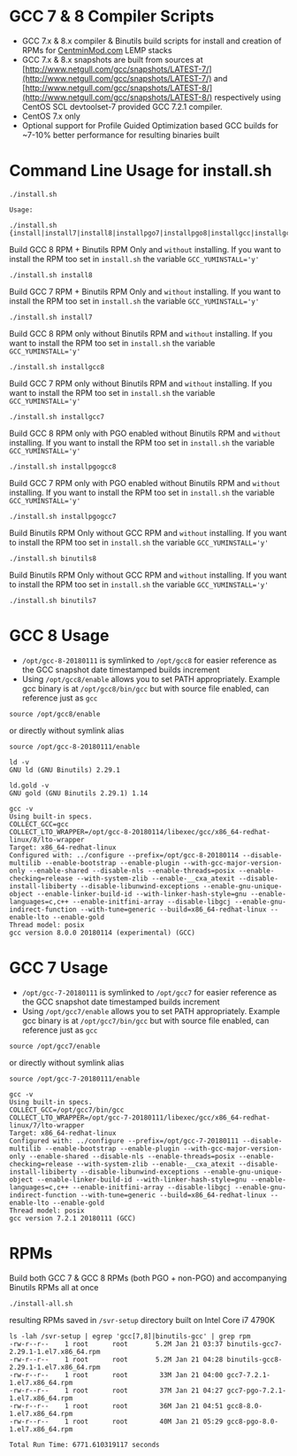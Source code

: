 GCC 7 & 8 Compiler Scripts
===

* GCC 7.x & 8.x compiler & Binutils build scripts for install and creation of RPMs for [CentminMod.com](https://community.centminmod.com/threads/13726/) LEMP stacks
* GCC 7.x & 8.x snapshots are built from sources at [http://www.netgull.com/gcc/snapshots/LATEST-7/](http://www.netgull.com/gcc/snapshots/LATEST-7/) and [http://www.netgull.com/gcc/snapshots/LATEST-8/](http://www.netgull.com/gcc/snapshots/LATEST-8/) respectively using CentOS SCL devtoolset-7 provided GCC 7.2.1 compiler.
* CentOS 7.x only
* Optional support for Profile Guided Optimization based GCC builds for ~7-10% better performance for resulting binaries built

Command Line Usage for install.sh
===

```
./install.sh

Usage:

./install.sh {install|install7|install8|installpgo7|installpgo8|installgcc|installgcc7|installgcc8|installpgogcc7|installpgogcc8|binutils7|binutils8}
```

Build GCC 8 RPM + Binutils RPM Only and `without` installing. If you want to install the RPM too set in `install.sh` the variable `GCC_YUMINSTALL='y'`

```
./install.sh install8
```

Build GCC 7 RPM + Binutils RPM Only and `without` installing. If you want to install the RPM too set in `install.sh` the variable `GCC_YUMINSTALL='y'`

```
./install.sh install7
```

Build GCC 8 RPM only without Binutils RPM and `without` installing. If you want to install the RPM too set in `install.sh` the variable `GCC_YUMINSTALL='y'`

```
./install.sh installgcc8
```

Build GCC 7 RPM only without Binutils RPM and `without` installing. If you want to install the RPM too set in `install.sh` the variable `GCC_YUMINSTALL='y'`

```
./install.sh installgcc7
```

Build GCC 8 RPM only with PGO enabled without Binutils RPM and `without` installing. If you want to install the RPM too set in `install.sh` the variable `GCC_YUMINSTALL='y'`

```
./install.sh installpgogcc8
```

Build GCC 7 RPM only with PGO enabled without Binutils RPM and `without` installing. If you want to install the RPM too set in `install.sh` the variable `GCC_YUMINSTALL='y'`

```
./install.sh installpgogcc7
```

Build Binutils RPM Only without GCC RPM and `without` installing. If you want to install the RPM too set in `install.sh` the variable `GCC_YUMINSTALL='y'`

```
./install.sh binutils8
```

Build Binutils RPM Only without GCC RPM and `without` installing. If you want to install the RPM too set in `install.sh` the variable `GCC_YUMINSTALL='y'`

```
./install.sh binutils7
```

GCC 8 Usage
===

* `/opt/gcc-8-20180111` is symlinked to `/opt/gcc8` for easier reference as the GCC snapshot date timestamped builds increment
* Using `/opt/gcc8/enable` allows you to set PATH appropriately. Example gcc binary is at `/opt/gcc8/bin/gcc` but with source file enabled, can reference just as `gcc`

```
source /opt/gcc8/enable
```

or directly without symlink alias

```
source /opt/gcc-8-20180111/enable
```

```
ld -v
GNU ld (GNU Binutils) 2.29.1

ld.gold -v
GNU gold (GNU Binutils 2.29.1) 1.14
```

```
gcc -v
Using built-in specs.
COLLECT_GCC=gcc
COLLECT_LTO_WRAPPER=/opt/gcc-8-20180114/libexec/gcc/x86_64-redhat-linux/8/lto-wrapper
Target: x86_64-redhat-linux
Configured with: ../configure --prefix=/opt/gcc-8-20180114 --disable-multilib --enable-bootstrap --enable-plugin --with-gcc-major-version-only --enable-shared --disable-nls --enable-threads=posix --enable-checking=release --with-system-zlib --enable-__cxa_atexit --disable-install-libiberty --disable-libunwind-exceptions --enable-gnu-unique-object --enable-linker-build-id --with-linker-hash-style=gnu --enable-languages=c,c++ --enable-initfini-array --disable-libgcj --enable-gnu-indirect-function --with-tune=generic --build=x86_64-redhat-linux --enable-lto --enable-gold
Thread model: posix
gcc version 8.0.0 20180114 (experimental) (GCC) 
```

GCC 7 Usage
===

* `/opt/gcc-7-20180111` is symlinked to `/opt/gcc7` for easier reference as the GCC snapshot date timestamped builds increment
* Using `/opt/gcc7/enable` allows you to set PATH appropriately. Example gcc binary is at `/opt/gcc7/bin/gcc` but with source file enabled, can reference just as `gcc`

```
source /opt/gcc7/enable
```

or directly without symlink alias

```
source /opt/gcc-7-20180111/enable
```

```
gcc -v    
Using built-in specs.
COLLECT_GCC=/opt/gcc7/bin/gcc
COLLECT_LTO_WRAPPER=/opt/gcc-7-20180111/libexec/gcc/x86_64-redhat-linux/7/lto-wrapper
Target: x86_64-redhat-linux
Configured with: ../configure --prefix=/opt/gcc-7-20180111 --disable-multilib --enable-bootstrap --enable-plugin --with-gcc-major-version-only --enable-shared --disable-nls --enable-threads=posix --enable-checking=release --with-system-zlib --enable-__cxa_atexit --disable-install-libiberty --disable-libunwind-exceptions --enable-gnu-unique-object --enable-linker-build-id --with-linker-hash-style=gnu --enable-languages=c,c++ --enable-initfini-array --disable-libgcj --enable-gnu-indirect-function --with-tune=generic --build=x86_64-redhat-linux --enable-lto --enable-gold
Thread model: posix
gcc version 7.2.1 20180111 (GCC) 
```

RPMs
===

Build both GCC 7 & GCC 8 RPMs (both PGO + non-PGO) and accompanying Binutils RPMs all at once

```
./install-all.sh
```

resulting RPMs saved in `/svr-setup` directory built on Intel Core i7 4790K

```
ls -lah /svr-setup | egrep 'gcc[7,8]|binutils-gcc' | grep rpm
-rw-r--r--    1 root      root       5.2M Jan 21 03:37 binutils-gcc7-2.29.1-1.el7.x86_64.rpm
-rw-r--r--    1 root      root       5.2M Jan 21 04:28 binutils-gcc8-2.29.1-1.el7.x86_64.rpm
-rw-r--r--    1 root      root        33M Jan 21 04:00 gcc7-7.2.1-1.el7.x86_64.rpm
-rw-r--r--    1 root      root        37M Jan 21 04:27 gcc7-pgo-7.2.1-1.el7.x86_64.rpm
-rw-r--r--    1 root      root        36M Jan 21 04:51 gcc8-8.0-1.el7.x86_64.rpm
-rw-r--r--    1 root      root        40M Jan 21 05:29 gcc8-pgo-8.0-1.el7.x86_64.rpm

Total Run Time: 6771.610319117 seconds
```
